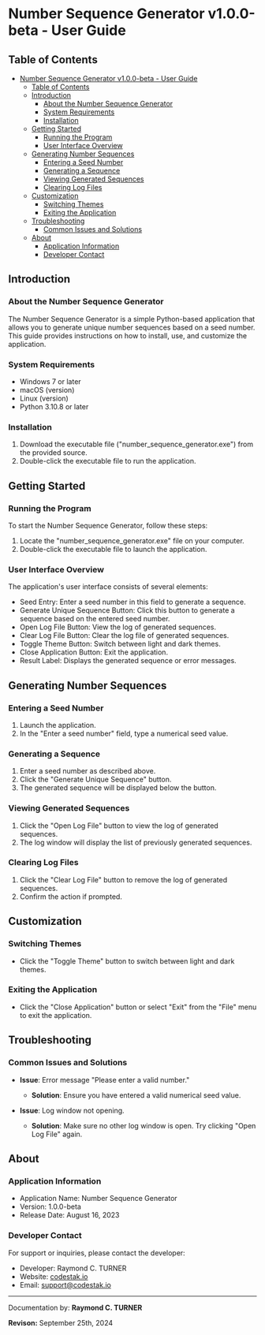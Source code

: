 # Number Sequence Generator v1.0.0-beta - User Guide

## Table of Contents

- [Number Sequence Generator v1.0.0-beta - User Guide](#number-sequence-generator-v100-beta---user-guide)
  - [Table of Contents](#table-of-contents)
  - [Introduction](#introduction)
    - [About the Number Sequence Generator](#about-the-number-sequence-generator)
    - [System Requirements](#system-requirements)
    - [Installation](#installation)
  - [Getting Started](#getting-started)
    - [Running the Program](#running-the-program)
    - [User Interface Overview](#user-interface-overview)
  - [Generating Number Sequences](#generating-number-sequences)
    - [Entering a Seed Number](#entering-a-seed-number)
    - [Generating a Sequence](#generating-a-sequence)
    - [Viewing Generated Sequences](#viewing-generated-sequences)
    - [Clearing Log Files](#clearing-log-files)
  - [Customization](#customization)
    - [Switching Themes](#switching-themes)
    - [Exiting the Application](#exiting-the-application)
  - [Troubleshooting](#troubleshooting)
    - [Common Issues and Solutions](#common-issues-and-solutions)
  - [About](#about)
    - [Application Information](#application-information)
    - [Developer Contact](#developer-contact)

## Introduction

### About the Number Sequence Generator

The Number Sequence Generator is a simple Python-based application that allows you to generate unique number sequences based on a seed number. This guide provides instructions on how to install, use, and customize the application.

### System Requirements

- Windows 7 or later
- macOS (version)
- Linux (version)
- Python 3.10.8 or later

### Installation

1. Download the executable file ("number_sequence_generator.exe") from the provided source.
2. Double-click the executable file to run the application.

## Getting Started

### Running the Program

To start the Number Sequence Generator, follow these steps:

1. Locate the "number_sequence_generator.exe" file on your computer.
2. Double-click the executable file to launch the application.

### User Interface Overview

The application's user interface consists of several elements:

- Seed Entry: Enter a seed number in this field to generate a sequence.
- Generate Unique Sequence Button: Click this button to generate a sequence based on the entered seed number.
- Open Log File Button: View the log of generated sequences.
- Clear Log File Button: Clear the log file of generated sequences.
- Toggle Theme Button: Switch between light and dark themes.
- Close Application Button: Exit the application.
- Result Label: Displays the generated sequence or error messages.

## Generating Number Sequences

### Entering a Seed Number

1. Launch the application.
2. In the "Enter a seed number" field, type a numerical seed value.

### Generating a Sequence

1. Enter a seed number as described above.
2. Click the "Generate Unique Sequence" button.
3. The generated sequence will be displayed below the button.

### Viewing Generated Sequences

1. Click the "Open Log File" button to view the log of generated sequences.
2. The log window will display the list of previously generated sequences.

### Clearing Log Files

1. Click the "Clear Log File" button to remove the log of generated sequences.
2. Confirm the action if prompted.

## Customization

### Switching Themes

- Click the "Toggle Theme" button to switch between light and dark themes.

### Exiting the Application

- Click the "Close Application" button or select "Exit" from the "File" menu to exit the application.

## Troubleshooting

### Common Issues and Solutions

- **Issue**: Error message "Please enter a valid number."
  - **Solution**: Ensure you have entered a valid numerical seed value.

- **Issue**: Log window not opening.
  - **Solution**: Make sure no other log window is open. Try clicking "Open Log File" again.

## About

### Application Information

- Application Name: Number Sequence Generator
- Version: 1.0.0-beta
- Release Date: August 16, 2023

### Developer Contact

For support or inquiries, please contact the developer:  
- Developer: Raymond C. TURNER
- Website: [codestak.io](https://codestak.io)
- Email: [support@codestak.io](mailto:support@codestak.io)



---

Documentation by: **Raymond C. TURNER**

**Revison:** September 25th, 2024